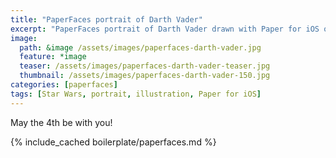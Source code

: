 ```yaml
---
title: "PaperFaces portrait of Darth Vader"
excerpt: "PaperFaces portrait of Darth Vader drawn with Paper for iOS on an iPad."
image: 
  path: &image /assets/images/paperfaces-darth-vader.jpg 
  feature: *image
  teaser: /assets/images/paperfaces-darth-vader-teaser.jpg
  thumbnail: /assets/images/paperfaces-darth-vader-150.jpg
categories: [paperfaces]
tags: [Star Wars, portrait, illustration, Paper for iOS]
---
```


May the 4th be with you!

{% include_cached boilerplate/paperfaces.md %}
